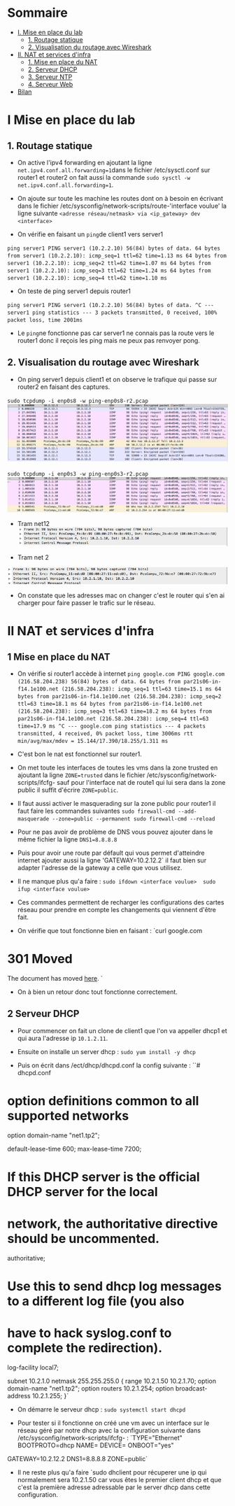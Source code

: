 # Sommaire

* [I. Mise en place du lab](#i-mise-en-place-du-lab)
  * [1. Routage statique](#2-routage-statique)
  * [2. Visualisation du routage avec Wireshark](#3-visualisation-du-routage-avec-wireshark)
* [II. NAT et services d'infra](#ii-nat-et-services-dinfra)
  * [1. Mise en place du NAT](#1-mise-en-place-du-nat)
  * [2. Serveur DHCP](#2-dhcp-server)
  * [3. Serveur NTP](#3-ntp-server)
  * [4. Serveur Web](#4-web-server)
* [Bilan](#bilan)

# I Mise en place du lab

## 1. Routage statique

* On active l'ipv4 forwarding en ajoutant la ligne `net.ipv4.conf.all.forwarding=1`dans le fichier /etc/sysctl.conf sur router1 et router2 on fait aussi la commande `sudo sysctl -w net.ipv4.conf.all.forwarding=1`.

* On ajoute sur toute les machine les routes dont on à besoin en écrivant dans le fichier /etc/sysconfig/network-scripts/route-'interface voulue' la ligne suivante `<adresse réseau/netmask> via <ip_gateway> dev <interface>`

* On vérifie en faisant un `ping`de client1 vers server1 


`ping server1
PING server1 (10.2.2.10) 56(84) bytes of data.
64 bytes from server1 (10.2.2.10): icmp_seq=1 ttl=62 time=1.13 ms
64 bytes from server1 (10.2.2.10): icmp_seq=2 ttl=62 time=1.07 ms
64 bytes from server1 (10.2.2.10): icmp_seq=3 ttl=62 time=1.24 ms
64 bytes from server1 (10.2.2.10): icmp_seq=4 ttl=62 time=1.10 ms`

* On teste de ping server1 depuis router1

`ping server1
PING server1 (10.2.2.10) 56(84) bytes of data.
^C
--- server1 ping statistics ---
3 packets transmitted, 0 received, 100% packet loss, time 2001ms`
* Le `ping`ne fonctionne pas car server1 ne connais pas la route vers le router1 donc il reçois les ping mais ne peux pas renvoyer pong.

## 2. Visualisation du routage avec Wireshark

* On ping server1 depuis client1 et on observe le trafique qui passe sur router2
en faisant des captures.

`sudo tcpdump -i enp0s8 -w ping-enp0s8-r2.pcap`
![alt text](/2/screens/ping-enp0s8-r2.png "Whireshark")

`sudo tcpdump -i enp0s3 -w ping-enp0s3-r2.pcap`
![alt text](/2/screens/ping-enp0s3-r2.png "Whireshark")

* Tram net12 
![alt text](/2/screens/mac-enp0s8-r2.png "Whireshark")
 
* Tram net 2
 
![alt text](/2/screens/mac-enp0s3-r2.png "Whireshark")
 
* On constate que les adresses mac on changer c'est le router qui s'en ai charger pour faire passer le trafic sur le réseau.

# II NAT et services d'infra

## 1 Mise en place du NAT

* On vérifie si router1 accède à internet
`ping google.com
PING google.com (216.58.204.238) 56(84) bytes of data.
64 bytes from par21s06-in-f14.1e100.net (216.58.204.238): icmp_seq=1 ttl=63 time=15.1 ms
64 bytes from par21s06-in-f14.1e100.net (216.58.204.238): icmp_seq=2 ttl=63 time=18.1 ms
64 bytes from par21s06-in-f14.1e100.net (216.58.204.238): icmp_seq=3 ttl=63 time=18.2 ms
64 bytes from par21s06-in-f14.1e100.net (216.58.204.238): icmp_seq=4 ttl=63 time=17.9 ms
^C
--- google.com ping statistics ---
4 packets transmitted, 4 received, 0% packet loss, time 3006ms
rtt min/avg/max/mdev = 15.144/17.390/18.255/1.311 ms`

* C'est bon le nat est fonctionnel sur router1.

* On met toute les interfaces de toutes les vms dans la zone trusted en ajoutant la ligne
`ZONE=trusted` dans le fichier /etc/sysconfig/network-scripts/ifcfg-<interface voulue> sauf pour l'interface nat de route1 qui lui sera dans la zone public il suffit d'écrire `ZONE=public`.
 
 * Il faut aussi activer le masquerading sur la zone public pour router1 il faut faire les commandes suivantes
 `sudo firewall-cmd --add-masquerade --zone=public --permanent
  sudo firewall-cmd --reload`
 
* Pour ne pas avoir de problème de DNS vous pouvez ajouter dans le même fichier la ligne `DNS1=8.8.8.8`
 
* Puis pour avoir une route par défault qui vous permet d'atteindre internet ajouter aussi la ligne 'GATEWAY=10.2.12.2` il faut bien sur adapter l'adresse de la gateway a celle que vous utilisez.
 
* Il ne manque plus qu'a faire :
`sudo ifdown <interface voulue> 
 sudo ifup <interface voulue>`
 
 * Ces commandes permettent de recharger les configurations des cartes réseau pour prendre en compte les changements qui viennent d'être fait.
 
* On vérifie que tout fonctionne bien en faisant :
`curl google.com
<HTML><HEAD><meta http-equiv="content-type" content="text/html;charset=utf-8">
<TITLE>301 Moved</TITLE></HEAD><BODY>
<H1>301 Moved</H1>
The document has moved
<A HREF="http://www.google.com/">here</A>.
</BODY></HTML>`

* On à bien un retour donc tout fonctionne correctement.

## 2 Serveur DHCP

* Pour commencer on fait un clone de client1 que l'on va appeller dhcp1 et qui aura l'adresse ip `10.1.2.11`.

* Ensuite on installe un server dhcp :
`sudo yum install -y dhcp`

* Puis on écrit dans /ect/dhcp/dhcpd.conf la config suivante :
``# dhcpd.conf

# option definitions common to all supported networks
option domain-name "net1.tp2";

default-lease-time 600;
max-lease-time 7200;

# If this DHCP server is the official DHCP server for the local
# network, the authoritative directive should be uncommented.
authoritative;

# Use this to send dhcp log messages to a different log file (you also
# have to hack syslog.conf to complete the redirection).
log-facility local7;

subnet 10.2.1.0 netmask 255.255.255.0 {
  range 10.2.1.50 10.2.1.70;
  option domain-name "net1.tp2";
  option routers 10.2.1.254;
  option broadcast-address 10.2.1.255;
}`

* On démarre le serveur dhcp :
`sudo systemctl start dhcpd`

* Pour tester si il fonctionne on créé une vm avec un interface sur le réseau géré par notre dhcp avec la configuration suivante dans /etc/sysconfig/network-scripts/ifcfg-<interface> :
`TYPE="Ethernet"
BOOTPROTO=dhcp
NAME=<interface>
DEVICE=<interface>
ONBOOT="yes"

GATEWAY=10.2.12.2
DNS1=8.8.8.8
ZONE=public`

* Il ne reste plus qu'a faire `sudo dhclient pour récuperer une ip qui normalement sera 10.2.1.50 car vous êtes le premier client dhcp et que c'est la première adresse adressable par le server dhcp dans cette configuration.

